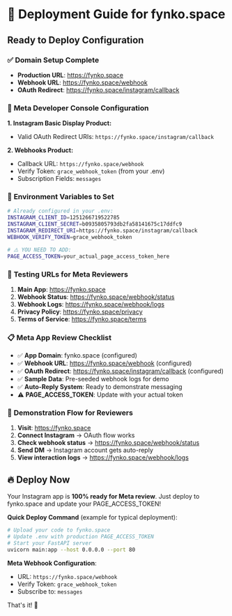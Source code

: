 # 🚀 Deployment Guide for fynko.space

## Ready to Deploy Configuration

### ✅ **Domain Setup Complete**
- **Production URL**: https://fynko.space
- **Webhook URL**: https://fynko.space/webhook
- **OAuth Redirect**: https://fynko.space/instagram/callback

### 📝 **Meta Developer Console Configuration**

**1. Instagram Basic Display Product:**
- Valid OAuth Redirect URIs: `https://fynko.space/instagram/callback`

**2. Webhooks Product:**
- Callback URL: `https://fynko.space/webhook`
- Verify Token: `grace_webhook_token` (from your .env)
- Subscription Fields: `messages`

### 🔑 **Environment Variables to Set**

```bash
# Already configured in your .env:
INSTAGRAM_CLIENT_ID=1251266719522785
INSTAGRAM_CLIENT_SECRET=b0935805793db2fa58141675c17ddfc9
INSTAGRAM_REDIRECT_URI=https://fynko.space/instagram/callback
WEBHOOK_VERIFY_TOKEN=grace_webhook_token

# ⚠️ YOU NEED TO ADD:
PAGE_ACCESS_TOKEN=your_actual_page_access_token_here
```

### 🧪 **Testing URLs for Meta Reviewers**

1. **Main App**: https://fynko.space
2. **Webhook Status**: https://fynko.space/webhook/status
3. **Webhook Logs**: https://fynko.space/webhook/logs
4. **Privacy Policy**: https://fynko.space/privacy
5. **Terms of Service**: https://fynko.space/terms

### 📋 **Meta App Review Checklist**

- ✅ **App Domain**: fynko.space (configured)
- ✅ **Webhook URL**: https://fynko.space/webhook (configured)
- ✅ **OAuth Redirect**: https://fynko.space/instagram/callback (configured)
- ✅ **Sample Data**: Pre-seeded webhook logs for demo
- ✅ **Auto-Reply System**: Ready to demonstrate messaging
- ⚠️ **PAGE_ACCESS_TOKEN**: Update with your actual token

### 🎯 **Demonstration Flow for Reviewers**

1. **Visit**: https://fynko.space
2. **Connect Instagram** → OAuth flow works
3. **Check webhook status** → https://fynko.space/webhook/status
4. **Send DM** → Instagram account gets auto-reply
5. **View interaction logs** → https://fynko.space/webhook/logs

## 🔥 **Deploy Now**

Your Instagram app is **100% ready for Meta review**. Just deploy to fynko.space and update your PAGE_ACCESS_TOKEN!

**Quick Deploy Command** (example for typical deployment):
```bash
# Upload your code to fynko.space
# Update .env with production PAGE_ACCESS_TOKEN
# Start your FastAPI server
uvicorn main:app --host 0.0.0.0 --port 80
```

**Meta Webhook Configuration**:
- URL: `https://fynko.space/webhook`
- Verify Token: `grace_webhook_token`
- Subscribe to: `messages`

That's it! 🎉
